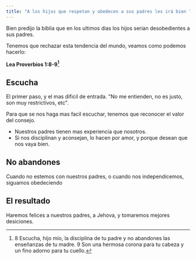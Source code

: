 ```yaml
---
title: "A los hijos que respetan y obedecen a sus padres les irá bien "
---
```


Bien predijo la biblia que en los ultimos dias los hijos serian desobedientes
a sus padres.

Tenemos que rechazar esta tendencia del mundo, veamos como podemos hacerlo:

**Lea Proverbios 1:8-9[^1]**

[^1]: 8 Escucha, hijo mío, la disciplina de tu padre y no abandones las
enseñanzas de tu madre. 9 Son una hermosa corona para tu cabeza y un fino
adorno para tu cuello.

## Escucha

El primer paso, y el mas dificil de entrada. "No me entienden, no es justo, son
muy restrictivos, etc".

Para que se nos haga mas facil escuchar, tenemos que reconocer el valor del
consejo.

* Nuestros padres tienen mas experiencia que nosotros.
* Si nos disciplinan y aconsejan, lo hacen por amor, y porque desean que nos
  vaya bien.

## No abandones

Cuando no estemos con nuestros padres, o cuando nos independicemos, siguamos
obedeciendo

## El resultado

Haremos felices a nuestros padres, a Jehova, y tomaremos mejores desiciones.
